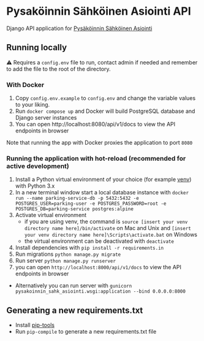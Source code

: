 # Pysaköinnin Sähköinen Asiointi API

Django API application
for [Pysäköinnin Sähköinen Asiointi](https://helsinkisolutionoffice.atlassian.net/wiki/spaces/PSA/overview)

## Running locally

⚠️ ️Requires a `config.env` file to run, contact admin if needed and remember to add the file to the root of the directory.

### With Docker

1. Copy `config.env.example` to `config.env` and change the variable values to your liking.
2. Run `docker compose up` and Docker will build PostgreSQL database and Django server instances
3. You can open http://localhost:8080/api/v1/docs to view the API endpoints in browser

Note that running the app with Docker proxies the application to port `8080`

### Running the application with hot-reload (recommended for active development)

1. Install a Python virtual environment of your choice (for example [venv](https://docs.python.org/3/tutorial/venv.html))
  with Python 3.x
2. In a new terminal window start a local database instance with
  `docker run --name parking-service-db -p 5432:5432 -e POSTGRES_USER=parking-user -e POSTGRES_PASSWORD=root -e POSTGRES_DB=parking-service postgres:alpine`
3. Activate virtual environment
    - if you are using venv, the command is `source [insert your venv directory name here]/bin/activate` on Mac and Unix and `[insert your venv directory name here]\Scripts\activate.bat` on Windows
    - the virtual environment can be deactivated with `deactivate`
4. Install dependencies with `pip install -r requirements.in`
5. Run migrations `python manage.py migrate`
6. Run server `python manage.py runserver`
7. you can open `http://localhost:8000/api/v1/docs` to view the API endpoints in browser


- Alternatively you can run server with `gunicorn pysakoinnin_sahk_asiointi.wsgi:application --bind 0.0.0.0:8000`

## Generating a new requirements.txt

- Install [pip-tools](https://github.com/jazzband/pip-tools)
- Run `pip-compile` to generate a new requirements.txt file
